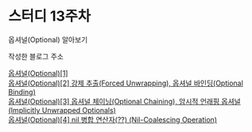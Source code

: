 # 스터디 13주차 

옵셔널(Optional) 알아보기

작성한 블로그 주소


[옵셔널(Optional)[1]](https://h2kangrok.tistory.com/36)<br/>
[옵셔널(Optional)[2] 강제 추출(Forced Unwrapping), 옵셔널 바인딩(Optional Binding)](https://h2kangrok.tistory.com/37)<br/>
[옵셔널(Optional)[3] 옵셔널 체이닝(Optional Chaining), 암시적 언래핑 옵셔널(Implicitly Unwrapped Optionals)
](https://h2kangrok.tistory.com/38)<br/>
[옵셔널(Optional)[4] nil 병합 연산자(??) (Nil-Coalescing Operation) ](https://h2kangrok.tistory.com/39)<br/>

